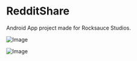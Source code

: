RedditShare
===========

Android App project made for Rocksauce Studios.

![Image](http://i.imgur.com/hSsf413.png "Screenshot")

![Image](http://i.imgur.com/GFRQmcX.png "Screenshot")

